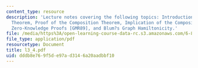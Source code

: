 ```yaml
---
content_type: resource
description: 'Lecture notes covering the following topics: Introduction, Composition
  Theorem, Proof of the Composition Theorem, Implication of the Composition Theorem,
  Zero-Knowledge Proofs [GMR89], and Blum?s Graph Hamiltonicity.'
file: /media/https%3A/open-learning-course-data-rc.s3.amazonaws.com/6-897-selected-topics-in-cryptography-spring-2004/dddb8e769f5de97ad3146a20aadbbf10_l3_4.pdf
file_type: application/pdf
resourcetype: Document
title: l3_4.pdf
uid: dddb8e76-9f5d-e97a-d314-6a20aadbbf10
---
```

